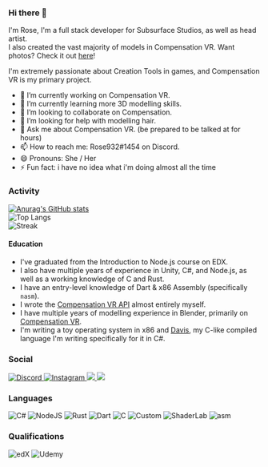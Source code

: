 ### Hi there 👋  
  
I'm Rose, I'm a full stack developer for Subsurface Studios, as well as head artist.  
I also created the vast majority of models in Compensation VR. Want photos? Check it out [here](https://compensationvr.tk/social)! 

I'm extremely passionate about Creation Tools in games, and Compensation VR is my primary project. 

- 🔭 I’m currently working on Compensation VR.
- 🌱 I’m currently learning more 3D modelling skills.
- 👯 I’m looking to collaborate on Compensation.
- 🤔 I’m looking for help with modelling hair.
- 💬 Ask me about Compensation VR. (be prepared to be talked at for hours)
- 📫 How to reach me: Rose932#1454 on Discord.
- 😄 Pronouns: She / Her
- ⚡ Fun fact: i have no idea what i'm doing almost all the time

### Activity
[![Anurag's GitHub stats](https://github-readme-stats.vercel.app/api?username=bubby932&theme=dark&include_private=true)](https://github.com/anuraghazra/github-readme-stats)  
![Top Langs](https://github-readme-stats.vercel.app/api/top-langs/?username=bubby932&theme=dark&show_icons=true&langs_count=10&card_width=450)  
![Streak](https://github-readme-streak-stats.herokuapp.com/?user=bubby932)  

#### Education
- I've graduated from the Introduction to Node.js course on EDX.
- I also have multiple years of experience in Unity, C#, and Node.js, as well as a working knowledge of C and Rust.
- I have an entry-level knowledge of Dart & x86 Assembly (specifically `nasm`).
- I wrote the [Compensation VR API](https://github.com/bubby932/VigorXRAPI) almost entirely myself.
- I have multiple years of modelling experience in Blender, primarily on [Compensation VR](https://compensationvr.tk).
- I'm writing a toy operating system in x86 and [Davis](https://github.com/bubby932/davis-lang), my C-like compiled language I'm writing specifically for it in C#.

### Social
[
  ![Discord](https://img.shields.io/badge/Rose932%231454-%237289DA.svg?style=for-the-badge&logo=discord&logoColor=white)
](https://discord.gg/AMejDS2u6e)
[
  ![Instagram](https://img.shields.io/badge/cvr_rose-%23E4405F.svg?style=for-the-badge&logo=Instagram&logoColor=white)
](https://instagram.com/cvr_rose)
[
  ![](https://img.shields.io/badge/cvr_rose-%231DA1F2.svg?style=for-the-badge&logo=Twitter&logoColor=white)
](https://twitter.com/cvr_rose)
[
  ![](https://img.shields.io/badge/Compensation%20VR-%23FF0000.svg?style=for-the-badge&logo=YouTube&logoColor=white)
](https://www.youtube.com/channel/UCWS_xkyKi61KeqBnKn1o1Rw/featured)

### Languages
![C#](https://img.shields.io/badge/c%23-%23239120.svg?style=for-the-badge&logo=c-sharp&logoColor=white)
![NodeJS](https://img.shields.io/badge/node.js-6DA55F?style=for-the-badge&logo=node.js&logoColor=white)
![Rust](https://img.shields.io/badge/Rust-F46623?style=for-the-badge&logo=rust&logoColor=#E57324)
![Dart](https://img.shields.io/badge/Dart-0175C2?style=for-the-badge&logo=dart&logoColor=white)
![C](https://img.shields.io/badge/C-00599C?style=for-the-badge&logo=c&logoColor=white)
![Custom](https://img.shields.io/badge/Custom%20(Davis)-00599C?style=for-the-badge&logo=c-sharp&logoColor=white)
![ShaderLab](https://img.shields.io/badge/ShaderLab-5E5C5C?style=for-the-badge&logo=unity&logoColor=white)
![asm](https://img.shields.io/badge/x86-D00000?style=for-the-badge)

### Qualifications

![edX](https://img.shields.io/badge/edX-%2302262B.svg?style=for-the-badge&logo=edX&logoColor=white)
![Udemy](https://img.shields.io/badge/Udemy-A435F0?style=for-the-badge&logo=Udemy&logoColor=white)
